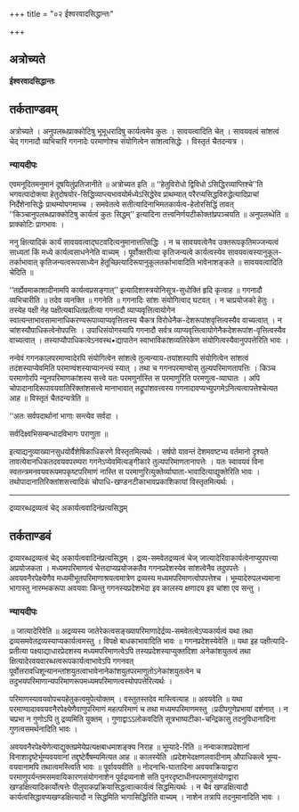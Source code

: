 +++
title = "०२ ईश्वरवादसिद्धान्तः"

+++


## अत्रोच्यते

**ईश्वरवादसिद्धान्तः**

## **तर्कताण्डवम्**

अत्रोच्यते । अनुपलब्धप्राक्कोटिषु भूभूधरादिषु कार्यत्वमेव कुतः । सावयत्वादिति चेत् । सावयवत्वं सांशत्वं चेद् गगनादौ व्यभिचारि गगनादेः परमाणोश्च संयोगित्वेन सांशत्वसिद्धेः । विस्तृतं चैतदन्यत्र ।

### **न्यायदीपः**

एवमनूदितमनुमानं दूषयितुंप्रतिजानीते ॥ अत्रोच्यत इति ॥ ‘‘हेतुविरोधो द्विविधो ऽसिद्धिरव्याप्तिश्चे’’ति भगवत्पादोक्त्या हेतुदोषयोर-सिद्धिव्याप्त्यभावयोर्मध्येऽसिद्धेरेव प्राथम्यात् परैरप्यसिद्धविरुद्धेत्यादिप्राचां निर्देशेनासिद्धेः प्राथम्योपगमाच्च । समवेतत्वे सतीत्यादिनाभिमतकार्यत्व-हेतोरसिद्धिं तावत् ‘‘किञ्चानुपलब्धप्राक्कोटिषु कार्यत्वं कुतः सिद्धम्’’ इत्यादिना तत्त्वनिर्णयटीकोक्तांप्रपञ्चयति ॥ अनुपलब्धेति ॥ प्राक्कोटिः प्रागभावः ।

ननु क्षित्यादिकं कार्यं सावयवत्वाद्घटवदित्यनुमानात्तत्सिद्धिः । न च सावयवत्वेनैव उक्तरूपकृतिमज्जन्यत्वं साध्यतां किं मध्ये कार्यत्वसाधनेनेति वाच्यम् । पूर्वोक्तरीत्या कृतिजन्यत्वे कार्यत्वस्येव सावयवत्वस्यानुकूल-तर्काभावात् कृतिजन्यत्वरूपसाध्येन हेतूच्छित्यादिरूपानुकूलतर्काभावादिति भावेनाशङ्कते ॥ सावयवत्वादिति चेदिति ॥

‘‘तर्ह्येवमाकाशादीनामपि कार्यत्वप्रसङ्गात्’’ इत्यादिशास्त्रयोनिसूत्र-सुधोक्तिं हृदि कृत्वाह ॥ गगनादौ व्यभिचारीति ॥ तदेव व्यनक्ति ॥ गगनेति ॥ गगनादिः सांशः संयोगित्वाद् घटवत् । न चाप्रयोजको हेतुः । तस्येह पक्षी नेह पक्षीत्यबाधितप्रतीत्या गगनादौ व्याप्यवृत्तित्वायोगेन स्वात्यन्ताभावसामानाधिकरण्यरूपाव्याप्यवृत्तित्वस्य चैकत्र विरोधेनैक-देशरूपांशवृत्तित्वस्यैव वाच्यत्वात् । न चांशस्यौपाधिकत्वेनोपपत्तिः । उपाधिसंयोगस्यापि गगनादौ सर्वत्र व्याप्यवृत्तित्वायोगेनैकदेशरूपांश-वृत्तित्वस्यैव वाच्यत्वात् । तस्याप्यौपाधिकत्वेऽनवस्थ•द्यापातेन स्वाभाविकांशव्यतिरेकेण संयोगित्वस्यैवानुपपत्तेरिति भावः ।

नन्वेवं गगनकालपरमाण्वादेरपि संयोगित्वेन सांशत्वे तुल्यन्याय-तयांशस्यापि संयोगित्वेन सांशत्वं तदंशस्याप्येवमिति परमाण्वंशस्याप्यानन्त्यं स्यात् । तथा च गगनपरमाण्वोस् तुल्यपरिमाणतापत्तिः । किञ्च परमाणोरपि न्यूनपरिमाणकांशस्य सत्त्वे यतः परमणुर्नास्ति स परमाणुरिति परमणुत्व-व्याघातः । अपि चोपादानादिरूपावयवातिरिक्तांशसत्त्वे मानाभावात् तद्रूपांशवत्त्वस्य गगनादावप्यभ्युपगमेऽनित्यत्वापत्तेश्चेत्यत आह ॥ विस्तृतं चैतदन्यत्रेति ॥

‘‘अतः सर्वपदार्थानां भागाः सन्त्येव सर्वदा ।

सर्वदिक्ष्वभिसम्बन्धादविभागः पराणुता ॥

इत्याद्यनुव्याख्यानसुधयोर्वैशेषिकाधिकरणे विस्तृतमित्यर्थः । सर्षपो यावन्तं देशमवष्टभ्य वर्तमानो दृश्यते तावत्येवानधिकतदवयवपरम्परा गगनेऽप्येवमित्यङ्गीकारे तुल्यपरिमाणतानापत्तेः । यतः स्वावयवं विना स्वतन्त्रमनवयवरूपमपकृष्टपरिमाणं नास्ति स परमाणुरित्युक्तेर्व्याघाता-भावादित्याद्युक्तेरिति भावः । तथोपादानातिरिक्तांशसत्त्वादिकं चोपाधि-खण्डनटीकाभावप्रकाशिकायां विस्तृतमित्यर्थः ।

------------------------------------------------------------------------

द्रव्यारब्धद्रव्यत्वं चेद् अकार्यत्ववादिनंप्रत्यसिद्धम्

## **तर्कताण्डवं**

द्रव्यारब्धद्रव्यत्वं चेद् अकार्यत्ववादिनंप्रत्यसिद्धम् । द्रव्य-समवेतद्रव्यत्वं चेज् जात्यादेरिवाकार्यत्वेनाप्युपपत्त्या अप्रयोजकता । मध्यमपरिमाणत्वं चेत्तदाप्यप्रयोजकतैव गगनप्रदेशस्येव सांशत्वेनैव तदुपपत्तेः । अवयवनैरपेक्ष्येणैव मध्यमीभूतपरिमाणाश्रयत्वमात्रेण द्रव्यस्य मध्यमपरिमाणत्वोपपत्तेश्च । भूम्यादेरुपलभ्यमाना भागास्तु नारम्भकरूपा अवयवाः किन्तु गगनस्यप्रदेशभेदा इव कालस्य क्षणादय इव चांशा एव सन्तु ।

### **न्यायदीपः**

॥ जात्यादेरिवेति ॥ अद्रव्यस्य जातेरेकत्वसङ्ख्यापरिमाणादेर्द्रव्य-समवेतत्वेऽप्यकार्यत्वं यथा तथा द्रव्यसमवेतद्रव्यस्याप्यकार्यत्वमस्तु । विपक्षे बाधकाभावादिति भावः ॥ गगनप्रदेशस्येवेति ॥ यथा इह पक्षीत्यादि-प्रतीत्या पक्ष्याद्याधारप्रेदशस्य मध्यमपरिमाणत्वेऽपि तस्यप्रदेशस्याप्युक्तदिशा अनेकांशयुतत्वं तथा क्षित्यादेरवयवारब्धत्वरूपकार्यत्वाभावेऽपि गगनवत् पूर्वोत्तरावधिशून्यानन्तांशयुतत्वाभावेनानेकांशयुतपरमाणुतोऽनेकांशयुतत्वेन च तदुभयपरिमाणान्यपरिमाणरूपमध्यमपरिमाणत्वस्योपपत्तेरित्यर्थः ।

परिमाणस्यावयवोपचयहेतुकत्वमुपेत्योक्तम् । वस्तुतस्तदेव मास्त्वित्याह ॥ अवयवेति ॥ यथा परमाण्वादाववयवनैरपेक्ष्येणैवाणुपरिमाणं महत्परिमाणं च तथा मध्यमपरिमाणमस्तु ।प्रदीपगुणेप्रभायां दर्शनात् । न चप्रभा न गुणोऽपि तु द्रव्यमिति युक्तम् । गुणाद्वाऽऽलोकवदिति सूत्रभाष्यटीका-चन्द्रिकासु तदनुविधानादिना गुणत्वसमर्थनादिति भावः ।

अवयवनैरपेक्ष्येणेत्याद्युक्तप्रमेयेप्रत्यक्षबाधमाशङ्क्य निराह ॥ भूम्यादे-रिति ॥ नन्वाकाशप्रदेशानां विनाशादृष्टेर्भूम्यवयवानां तद्दृष्टेर्वैषम्यमित्यत आह ॥ कालस्येति ॥प्रदेशभेदक्षणलवादीनाम् औपाधिकत्वे भूम्य-वयवानामपि तथात्वमस्त्विति भावः ॥ पूर्वावयवीति ॥ नोदनाभि-घातादिना अवयवक्रियाद्वारा परमाणुपर्यन्तमसमवायिकारणसंयोगनाशेन पूर्वद्रव्यनाशे सति पुनरदृष्टाधीनपरमाणुसंयोगद्वारा खण्डक्षित्यादिकार्योत्पत्तेः पीलुपाकप्रक्रियासिद्धत्वात्कार्यत्वं सिद्धमित्यर्थः । न चैवं खण्डक्षित्यादौ कार्यत्वसिद्धावप्यखण्डक्षित्यादौ न सिद्धमिति भागासिद्धिरिति वाच्यम् । नाशेन तत्रापि तदनुमानादिति भावः ।

